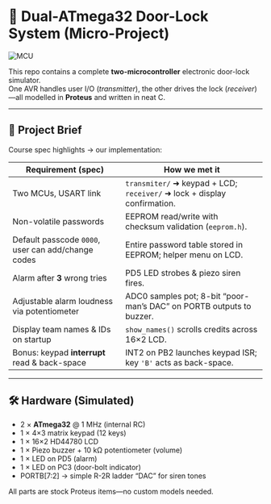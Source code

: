 # 🔐 Dual-ATmega32 Door-Lock System (Micro-Project)

![MCU](https://img.shields.io/badge/MCU-ATmega32-ff69b4)

This repo contains a complete **two-microcontroller** electronic door-lock simulator.  
One AVR handles user I/O (*transmitter*), the other drives the lock (*receiver*)—all modelled in **Proteus** and written in neat C.

---

## 📜 Project Brief
Course spec highlights → our implementation:

| Requirement (spec) | How we met it |
|--------------------|---------------|
| Two MCUs, USART link | `transmiter/` ➜ keypad + LCD; `receiver/` ➜ lock + display confirmation. |
| Non-volatile passwords | EEPROM read/write with checksum validation (`eeprom.h`). |
| Default passcode `0000`, user can add/change codes | Entire password table stored in EEPROM; helper menu on LCD. |
| Alarm after **3** wrong tries | PD5 LED strobes & piezo siren fires. |
| Adjustable alarm loudness via potentiometer | ADC0 samples pot; 8-bit “poor-man’s DAC” on PORTB outputs to buzzer. |
| Display team names & IDs on startup | `show_names()` scrolls credits across 16×2 LCD. |
| Bonus: keypad **interrupt** read & back-space | INT2 on PB2 launches keypad ISR; key `'B'` acts as back-space. |

---

## 🛠️ Hardware (Simulated)

* 2 × **ATmega32** @ 1 MHz (internal RC)  
* 1 × 4×3 matrix keypad (12 keys)  
* 1 × 16×2 HD44780 LCD  
* 1 × Piezo buzzer + 10 kΩ potentiometer (volume)  
* 1 × LED on PD5 (alarm)  
* 1 × LED on PC3 (door-bolt indicator)  
* PORTB[7:2] → simple R-2R ladder “DAC” for siren tones  

All parts are stock Proteus items—no custom models needed.

